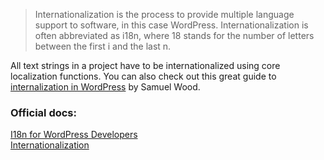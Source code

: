 > Internationalization is the process to provide multiple language support to software, in this case WordPress. Internationalization is often abbreviated as i18n, where 18 stands for the number of letters between the first i and the last n.

All text strings in a project have to be internationalized using core localization functions. You can also check out this great guide to [internalization in WordPress](ottopress.com/2012/internationalization-youre-probably-doing-it-wrong/) by Samuel Wood.

### Official docs:
[I18n for WordPress Developers](https://codex.wordpress.org/I18n_for_WordPress_Developers)\
[Internationalization](https://developer.wordpress.org/block-editor/how-to-guides/internationalization/)
